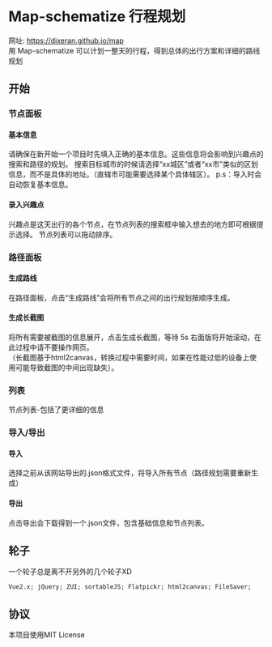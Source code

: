 Map-schematize 行程规划
===
网址: https://dixeran.github.io/map <br>
用 Map-schematize 可以计划一整天的行程，得到总体的出行方案和详细的路线规划<br>

开始
---
### 节点面板
#### 基本信息
请确保在新开始一个项目时先填入正确的基本信息。这些信息将会影响到兴趣点的搜索和路径的规划。
搜索目标城市的时候请选择“xx城区”或者“xx市”类似的区划信息，而不是具体的地址。（直辖市可能需要选择某个具体辖区）。
p.s：导入时会自动恢复基本信息。

#### 录入兴趣点
兴趣点是这天出行的各个节点，在节点列表的搜索框中输入想去的地方即可根据提示选择。
节点列表可以拖动排序。<br>

### 路径面板
#### 生成路线
在路径面板，点击“生成路线”会将所有节点之间的出行规划按顺序生成。

#### 生成长截图
将所有需要被截图的信息展开，点击生成长截图，等待 5s 右面版将开始滚动，在此过程中请不要操作网页。<br>
（长截图基于html2canvas，转换过程中需要时间，如果在性能过低的设备上使用可能导致截图的中间出现缺失）。

### 列表
节点列表-包括了更详细的信息<br>

### 导入/导出
#### 导入
选择之前从该网站导出的.json格式文件，将导入所有节点（路径规划需要重新生成）
#### 导出
点击导出会下载得到一个.json文件，包含基础信息和节点列表。

轮子
---
一个轮子总是离不开另外的几个轮子XD
```
Vue2.x; jQuery; ZUI; sortableJS; Flatpickr; html2canvas; FileSaver;
```

协议
---
本项目使用MIT License
